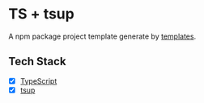 # TS + tsup

A npm package project template generate by [templates](https://github.com/vikiboss/templates).

## Tech Stack

- [x] [TypeScript](https://www.typescriptlang.org/)
- [x] [tsup](https://github.com/egoist/tsup)
